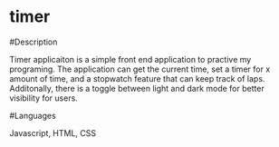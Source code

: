 # timer

#Description

Timer applicaiton is a simple front end application to practive my programing. The application can get the current time, set a timer for x amount of time, and a stopwatch feature that can keep track of laps. Additonally, there is a toggle between light and dark mode for better visibility for users.

#Languages

Javascript, HTML, CSS
